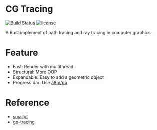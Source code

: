 # CG Tracing

[![Build Status](https://travis-ci.org/xalanq/cg_tracing.svg?branch=master)](https://travis-ci.org/xalanq/cg_tracing)
[![license](https://img.shields.io/badge/license-MIT-%23373737.svg)](https://raw.githubusercontent.com/xalanq/cg_tracing/master/LICENSE)

A Rust implement of path tracing and ray tracing in computer graphics.

# Feature

* Fast: Render with multithread
* Structural: More OOP
* Expandable: Easy to add a geometric object
* Progress bar: Use [a8m/pb](https://github.com/a8m/pb)

# Reference

* [smallpt](http://www.kevinbeason.com/smallpt/)
* [go-tracing](https://github.com/xalanq/go-tracing)
